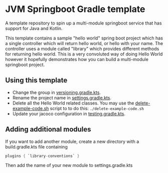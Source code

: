 # JVM Springboot Gradle template

A template repository to spin up a multi-module springboot service that has support for Java and Kotlin.

This template contains a sample "hello world" spring boot project which has a single controller which will return
hello world, or hello with your name. The controller uses a module called "library" which provides different methods
for returning hello world. This is a very convoluted way of doing Hello World however it hopefully demonstrates how
you can build a multi-module springboot project.

## Using this template
- Change the group in [versioning.gradle.kts](buildSrc/src/main/kotlin/versioning.gradle.kts).
- Rename the project name in [settings.gradle.kts](settings.gradle.kts).
- Delete all the Hello World related classes. You may use the [delete-example-code.sh](delete-example-code.sh) script to
  to do this: `./delete-example-code.sh`
- Update your jacoco configuration in [testing.gradle.kts](buildSrc/src/main/kotlin/testing.gradle.kts).

## Adding additional modules
If you want to add another module, create a new directory with a build.gradle.kts file containing
```gradle
plugins { `library-conventions` }
```
Then add the name of your new module to settings.gradle.kts
